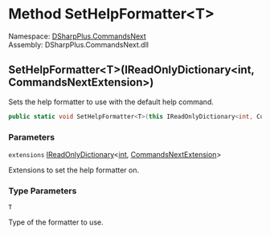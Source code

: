 # Method SetHelpFormatter<T\>

Namespace: [DSharpPlus.CommandsNext](DSharpPlus.CommandsNext.md)  
Assembly: DSharpPlus.CommandsNext.dll

## <a id="DSharpPlus_CommandsNext_ExtensionMethods_SetHelpFormatter__1_System_Collections_Generic_IReadOnlyDictionary_System_Int32_DSharpPlus_CommandsNext_CommandsNextExtension__"></a>SetHelpFormatter<T\>\(IReadOnlyDictionary<int, CommandsNextExtension\>\)

Sets the help formatter to use with the default help command.

```csharp
public static void SetHelpFormatter<T>(this IReadOnlyDictionary<int, CommandsNextExtension> extensions) where T : BaseHelpFormatter
```

### Parameters

`extensions` [IReadOnlyDictionary](https://learn.microsoft.com/dotnet/api/system.collections.generic.ireadonlydictionary\-2)<[int](https://learn.microsoft.com/dotnet/api/system.int32), [CommandsNextExtension](DSharpPlus.CommandsNext.CommandsNextExtension.md)\>

Extensions to set the help formatter on.

### Type Parameters

`T` 

Type of the formatter to use.

